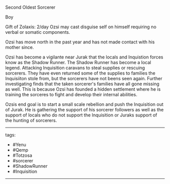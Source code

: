 Second Oldest 
Sorcerer

Boy

Gift of Zolaxis: 2/day Ozsi may cast disguise self on himself requiring no verbal or somatic components.  

Ozsi has move north in the past year and has not made contact with his mother since. 
	
Ozsi has become a vigilante near Jurak that the locals and Inquistion forces know as the Shadow Runner. The Shadow Runner has become a local legend. Attacking Inquisition caravans to steal supplies or rescuing sorcerers. They have even returned some of the supplies to families the Inquisiiton stole from, but the sorcerers have not beens seen again. Further investigating finds that the taken sorcerer's families have all gone missing as well. This is because Ozsi has founded a hidden settlement where he is training the sorceres to fight and develop their internal abilities. 

Ozsis end goal is to start a small scale rebellion and push the Inquisition out of Jurak. He is gathering the support of his sorcerer followers as well as the support of locals who do not support the Inquisition or Juraks support of the hunting of sorcerers. 



---
tags:
 - #Yenu 
 - #Qemp
 - #Totzosa 
 - #sorcerer 
 - #ShadowRunner
 - #Inquisition
---